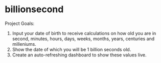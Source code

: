 # billionsecond

Project Goals:
1. Input your date of birth to receive calculations on how old you are
   in second, minutes, hours, days, weeks, months, years, centuries and milleniums.
2. Show the date of which you will be 1 billion seconds old.
3. Create an auto-refreshing dashboard to show these values live.